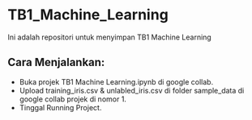 # TB1_Machine_Learning
Ini adalah repositori untuk menyimpan TB1 Machine Learning

## Cara Menjalankan:
- Buka projek TB1 Machine Learning.ipynb di google collab.
- Upload training_iris.csv & unlabled_iris.csv di folder sample_data di google collab projek di nomor 1.
- Tinggal Running Project.
